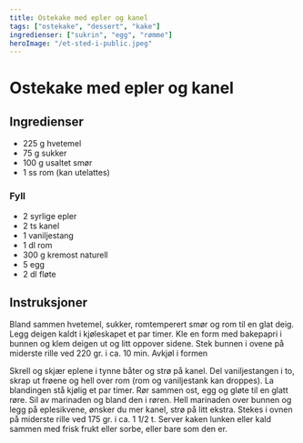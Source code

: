 ```yaml
---
title: Ostekake med epler og kanel
tags: ["ostekake", "dessert", "kake"]
ingredienser: ["sukrin", "egg", "rømme"]
heroImage: "/et-sted-i-public.jpeg"
---
```


# Ostekake med epler og kanel

## Ingredienser

- 225 g hvetemel
- 75 g sukker
- 100 g usaltet smør
- 1 ss rom (kan utelattes)

### Fyll

- 2 syrlige epler
- 2 ts kanel
- 1 vaniljestang
- 1 dl rom
- 300 g kremost naturell
- 5 egg
- 2 dl fløte

## Instruksjoner

Bland sammen hvetemel, sukker, romtemperert smør og rom til en glat deig. Legg deigen kaldt i kjøleskapet et par timer. Kle en form med bakepapri i bunnen og klem deigen ut og litt oppover sidene. Stek bunnen i ovene på miderste rille ved 220 gr. i ca. 10 min. Avkjøl i formen

Skrell og skjær eplene i tynne båter og strø på kanel. Del vaniljestangen i to, skrap ut frøene og hell over rom (rom og vaniljestank kan droppes). La blandingen stå kjølig et par timer. Rør sammen ost, egg og gløte til en glatt røre. Sil av marinaden og bland den i røren. Hell marinaden over bunnen og legg på eplesikvene, ønsker du mer kanel, strø på litt ekstra. Stekes i ovnen på miderste rille ved 175 gr. i ca. 1 1/2 t. Server kaken lunken eller kald sammen med frisk frukt eller sorbe, eller bare som den er.
